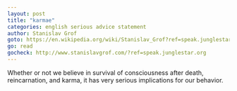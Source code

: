```yaml
---
layout: post
title: "karmae"
categories: english serious advice statement
author: Stanislav Grof
goto: https://en.wikipedia.org/wiki/Stanislav_Grof?ref=speak.junglestar.org
go: read
gocheck: http://www.stanislavgrof.com/?ref=speak.junglestar.org
---
```

Whether or not we believe in survival of consciousness after death, reincarnation, and karma, it has very serious implications for our behavior.

